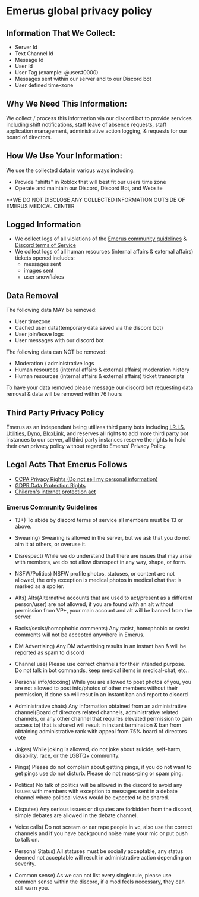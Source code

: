 # Emerus global privacy policy

## Information That We Collect:
- Server Id
- Text Channel Id
- Message Id
- User Id
- User Tag (example: @user#0000)
- Messages sent within our server and to our Discord bot
- User defined time-zone

## Why We Need This Information:
We collect / process this information via our discord bot to provide services including shift notifications, staff leave of absence requests, staff application management, administrative action logging, & requests for our board of directors.

## How We Use Your Information:
We use the collected data in various ways including:
- Provide "shifts" in Roblox that will best fit our users time zone
- Operate and maintain our Discord, Discord Bot, and Website

**WE DO NOT DISCLOSE ANY COLLECTED INFORMATION OUTSIDE OF EMERUS MEDICAL CENTER


## Logged Information
- We collect logs of all violations of the [Emerus community guidelines](https://github.com/TotoTheEgg/emerus_privacy_policy/blob/main/README.md#emerus-community-guidelines) & [Discord terms of Service](https://discord.com/terms) 
- We collect logs of all human resources (internal affairs & external affairs) tickets opened includes:
  - messages sent
  - images sent
  - user snowflakes

## Data Removal
The following data MAY be removed:
 - User timezone
 - Cached user data(temporary data saved via the discord bot)
 - User join/leave logs
 - User messages with our discord bot

The following data can NOT be removed:
  - Moderation / administrative logs
  - Human resources (internal affairs & external affairs) moderation history
  - Human resources (internal affairs & external affairs) ticket transcripts

To have your data removed please message our discord bot requesting data removal & data will be removed within 76 hours

## Third Party Privacy Policy
Emerus as an independant being utilizes third party bots including [I.R.I.S. Utilities](https://iris.cool), [Dyno](https://dyno.gg/), [BloxLink](https://blox.link/), and reserves all rights to add more third party bot instances to our server, all third party instances reserve the rights to hold their own privacy policy without regard to Emerus' Privacy Policy.

## Legal Acts That Emerus Follows
- [CCPA Privacy Rights (Do not sell my personal information)](https://oag.ca.gov/privacy/ccpa/regs)
- [GDPR Data Protection Rights](https://gdpr.eu/)
- [Children's internet protection act](https://www.fcc.gov/consumers/guides/childrens-internet-protection-act)

### Emerus Community Guidelines
- 13+)
To abide by discord terms of service all members must be 13 or above.

- Swearing)
Swearing is allowed in the server, but we ask that you do not aim it at others, or overuse it.

- Disrespect)
While we do understand that there are issues that may arise with members, we do not allow disrespect in any way, shape, or form.

- NSFW/Politics)
NSFW profile photos, statuses, or content are not allowed, the only exception is medical photos in medical chat that is marked as a spoiler.

- Alts)
Alts(Alternative accounts that are used to act/present as a different person/user) are not allowed, if you are found with an alt without permission from VP+, your main account and alt will be banned from the server.

- Racist/sexist/homophobic comments)
Any racist, homophobic or sexist comments will not be accepted anywhere in Emerus.

- DM Advertising)
Any DM advertising results in an instant ban & will be reported as spam to discord

- Channel use)
Please use correct channels for their intended purpose. Do not talk in bot commands, keep medical items in medical-chat, etc..

- Personal info/doxxing)
While you are allowed to post photos of you, you are not allowed to post info/photos of other members without their permission, if done so will resut in an instant ban and report to discord

- Administrative chats)
Any information obtained from an administrative channel(Board of directors related channels, administrative related channels, or any other channel that requires elevated permission to gain access to) that is shared will result in instant termination & ban from obtaining administrative rank with appeal from 75% board of directors vote

- Jo[k](https://www.youtube.com/watch?v=dQw4w9WgXcQ)es)
While joking is allowed, do not joke about suicide, self-harm, disability, race, or the LGBTQ+ community.

- Pings)
Please do not complain about getting pings, if you do not want to get pings use do not disturb. Please do not mass-ping or spam ping.

- Politics)
No talk of politics will be allowed in the discord to avoid any issues with members with exception to messages sent in a debate channel where political views would be expected to be shared.

- Disputes)
Any serious issues or disputes are forbidden from the discord, simple debates are allowed in the debate channel.

- Voice calls)
Do not scream or ear rape people in vc, also use the correct channels and if you have background noise mute your mic or put push to talk on.

- Personal Status)
All statuses must be socially acceptable, any status deemed not acceptable will result in administrative action depending on severity.

- Common sense)
As we can not list every single rule, please use common sense within the discord, if a mod feels necessary, they can still warn you.
